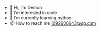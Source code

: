 - 👋 Hi, I’m Demon
- 👀 I’m interested in code
- 🌱 I’m currently learning python
- 📫 How to reach me 1092600643@qq.com

<!---
Sitarker/Sitarker is a ✨ special ✨ repository because its `README.md` (this file) appears on your GitHub profile.
You can click the Preview link to take a look at your changes.
--->
